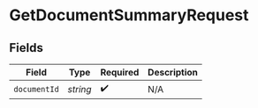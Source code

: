 # GetDocumentSummaryRequest


## Fields

| Field              | Type               | Required           | Description        |
| ------------------ | ------------------ | ------------------ | ------------------ |
| `documentId`       | *string*           | :heavy_check_mark: | N/A                |